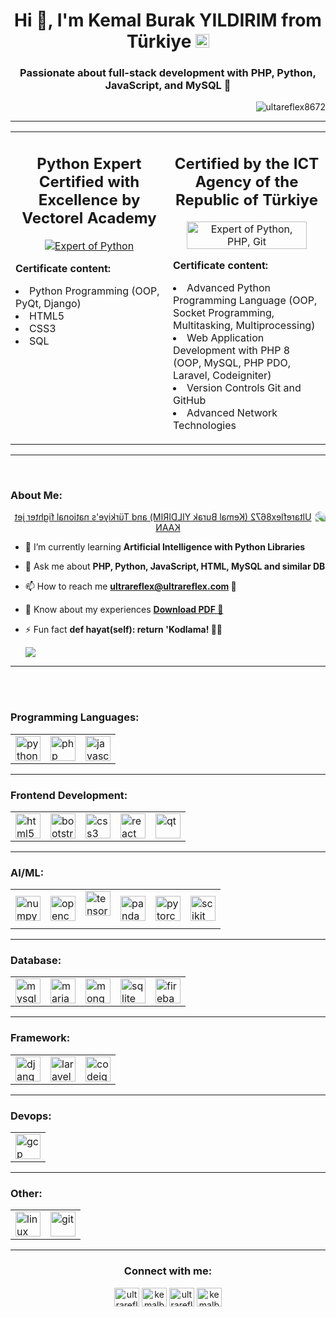 



<h1 align="center">Hi 👋, I'm Kemal Burak YILDIRIM from Türkiye <a href="https://www.turkiye.gov.tr/" target="_blank"><img src="https://www.hizmetimiz.com/files/github/icons/tr.png" height="22"/></a></h1>
<h3 align="center">Passionate about full-stack development with PHP, Python, JavaScript, and MySQL 🚀</h3>

<p align="right"> <img src="https://komarev.com/ghpvc/?username=ultareflex8672&label=Profile%20views&color=0e75b6&style=flat" alt="ultareflex8672" /> </p>

<hr>
<table>
  <tr>
    <td width="50%" valign="top">
      <h2 align="center">Python Expert Certified with Excellence by Vectorel Academy</h2>
      <p align="center"> <a href="https://www.vektorelbilisim.com/" target="_blank"><img src="https://www.hizmetimiz.com/files/github/icons/vektorel-certificate.png" alt="Expert of Python"/></a> </p>
      <p><b>Certificate content:</b><li>Python Programming (OOP, PyQt, Django)</li><li>HTML5</li><li>CSS3</li><li>SQL</li></p>
    </td>
    <td width="50%" valign="top">
      <h2 align="center">Certified by the ICT Agency of the Republic of Türkiye</h2>
      <p align="center"> <a href="https://www.vektorelbilisim.com/" target="_blank"><img src="https://www.hizmetimiz.com/files/github/icons/btk_sertifika2.png" alt="Expert of Python, PHP, Git" width="90%"/></a> </p>
      <p><b>Certificate content:</b><li>Advanced Python Programming Language (OOP, Socket Programming, Multitasking, Multiprocessing)</li><li>Web Application Development with PHP 8 (OOP, MySQL, PHP PDO, Laravel, Codeigniter)</li><li>Version Controls Git and GitHub</li><li>Advanced Network Technologies</li></p>
    </td>
    </tr>
</table>
<hr>
<br>
<h3 align="left">About Me:</h3>
<p align="center"> <a href="https://www.ultrareflex.com" target="_blank"><img src="https://www.hizmetimiz.com/files/github/icons/IMG_20190726_115754.jpg" alt="Ultareflex8672 (Kemal Burak YILDIRIM) and Türkiye's national fighter jet KAAN" style="border-radius: 10px;max-width: 100%;height: auto;transform: scaleX(-1);"></a> </p>

<!-- - 🔭 I’m currently working on [Pname](purl) -->

- 🌱 I’m currently learning **Artificial Intelligence with Python Libraries**

<!-- - 👯 I’m looking to collaborate on [Pname](purl)

- 🤝 I’m looking for help with [Pname](purl)

- 👨‍💻 All of my projects are available at [**Ultrareflex8672's Projects at Githup**](https://github.com/Ultrareflex8672?tab=projects) -->

- 💬 Ask me about **PHP, Python, JavaScript, HTML, MySQL and similar DB**

- 📫 How to reach me <a href="mailto:ultrareflex@ultrareflex.com"><b>ultrareflex@ultrareflex.com 📧</b></a>

- 📄 Know about my experiences [**Download PDF 💾**](https://www.hizmetimiz.com/files/Kemal-Burak-YILDIRIM-CV-D.pdf)

- ⚡ Fun fact **def hayat(self): return 'Kodlama! 🧑‍💻**

  <img src="https://www.hizmetimiz.com/files/github/icons/3BBS.gif"/>
<hr>
<br>
<br>

<h3 align="left">Programming Languages:</h3>
<table>
  <tr>
    <td>
      <a href="https://www.python.org" target="_blank" rel="noreferrer"> <img src="https://www.hizmetimiz.com/files/github/icons/python-original.svg" alt="python" width="40" height="40"/> </a> 
    </td>
    <td>
      <a href="https://www.php.net" target="_blank" rel="noreferrer"> <img src="https://www.hizmetimiz.com/files/github/icons/php-original.svg" alt="php" width="40" height="40"/> </a>
    </td>
    <td>
      <a href="https://developer.mozilla.org/en-US/docs/Web/JavaScript" target="_blank" rel="noreferrer"> <img src="https://www.hizmetimiz.com/files/github/icons/javascript-original.svg" alt="javascript" width="40" height="40"/> </a>
    </td>
  </tr>
</table>
<hr>
<h3 align="left">Frontend Development:</h3>
<table>
  <tr>
    <td>
      <a href="https://www.w3.org/html/" target="_blank" rel="noreferrer"> <img src="https://www.hizmetimiz.com/files/github/icons/html5-original-wordmark.svg" alt="html5" width="40" height="40"/> </a>  
    </td>
    <td>
      <a href="https://getbootstrap.com" target="_blank" rel="noreferrer"> <img src="https://www.hizmetimiz.com/files/github/icons/bootstrap-plain-wordmark.svg" alt="bootstrap" width="40" height="40"/> </a>
    </td>
    <td>
      <a href="https://www.w3schools.com/css/" target="_blank" rel="noreferrer"> <img src="https://www.hizmetimiz.com/files/github/icons/css3-original-wordmark.svg" alt="css3" width="40" height="40"/> </a> 
    </td>
    <td>
      <a href="https://reactjs.org/" target="_blank" rel="noreferrer"> <img src="https://www.hizmetimiz.com/files/github/icons/react-original-wordmark.svg" alt="react" width="40" height="40"/> </a> 
    </td>
    <td>
      <a href="https://www.qt.io/" target="_blank" rel="noreferrer"> <img src="https://www.hizmetimiz.com/files/github/icons/Qt_logo_2016.svg" alt="qt" width="40" height="40"/> </a>  
    </td>
  </tr>
</table>
<hr>
<h3 align="left">AI/ML:</h3>
<table>
  <tr>
    <td>
      <a href="https://numpy.org/" target="_blank" rel="noreferrer"> <img src="https://www.hizmetimiz.com/files/github/icons/numpy.svg" alt="numpy" width="40" height="40"/> </a> 
    </td>
    <td>
      <a href="https://opencv.org/" target="_blank" rel="noreferrer"> <img src="https://www.hizmetimiz.com/files/github/icons/opencv-icon.svg" alt="opencv" width="40" height="40"/> </a> 
    </td>
    <td>
      <a href="https://www.tensorflow.org" target="_blank" rel="noreferrer"> <img src="https://www.hizmetimiz.com/files/github/icons/tensorflow-icon.svg" alt="tensorflow" width="40" height="40"/> </a> </p>
    </td>
    <td>
      <a href="https://pandas.pydata.org/" target="_blank" rel="noreferrer"> <img src="https://www.hizmetimiz.com/files/github/icons/pandas-original.svg" alt="pandas" width="40" height="40"/> </a>  
    </td>
    <td>
     <a href="https://pytorch.org/" target="_blank" rel="noreferrer"> <img src="https://www.hizmetimiz.com/files/github/icons/pytorch-icon.svg" alt="pytorch" width="40" height="40"/> </a> 
    </td>
    <td>
     <a href="https://scikit-learn.org/" target="_blank" rel="noreferrer"> <img src="https://www.hizmetimiz.com/files/github/icons/scikit_learn.svg" alt="scikit learn" width="40" height="40"/> </a> 
    </td>
  </tr>
</table>
<hr>
<h3 align="left">Database:</h3>
<table>
  <tr>
    <td>
      <a href="https://www.mysql.com/" target="_blank" rel="noreferrer"> <img src="https://www.hizmetimiz.com/files/github/icons/mysql-original-wordmark.svg" alt="mysql" width="40" height="40"/> </a> 
    </td>
    <td>
      <a href="https://mariadb.org/" target="_blank" rel="noreferrer"> <img src="https://www.hizmetimiz.com/files/github/icons/mariadb-icon.svg" alt="mariadb" width="40" height="40"/> </a>
    </td>
    <td>
      <a href="https://www.mongodb.com/" target="_blank" rel="noreferrer"> <img src="https://www.hizmetimiz.com/files/github/icons/mongodb-original-wordmark.svg" alt="mongodb" width="40" height="40"/> </a> 
    </td>
    <td>
     <a href="https://www.sqlite.org/" target="_blank" rel="noreferrer"> <img src="https://www.hizmetimiz.com/files/github/icons/sqlite-icon.svg" alt="sqlite" width="40" height="40"/> </a> 
    </td>
    <td>
    <a href="https://firebase.google.com/" target="_blank" rel="noreferrer"> <img src="https://www.hizmetimiz.com/files/github/icons/firebase-icon.svg" alt="firebase" width="40" height="40"/> </a> 
    </td>
  </tr>
</table>
<hr>
<h3 align="left">Framework:</h3>
<table>
  <tr>
    <td>
      <a href="https://www.djangoproject.com/" target="_blank" rel="noreferrer"> <img src="https://www.hizmetimiz.com/files/github/icons/django.svg" alt="django" width="40" height="40"/> </a> 
    </td>
    <td>
      <a href="https://laravel.com/" target="_blank" rel="noreferrer"> <img src="https://www.hizmetimiz.com/files/github/icons/laravel-plain-wordmark.svg" alt="laravel" width="40" height="40"/> </a> 
    </td>
    <td>
      <a href="https://codeigniter.com" target="_blank" rel="noreferrer"> <img src="https://www.hizmetimiz.com/files/github/icons/codeigniter.svg" alt="codeigniter" width="40" height="40"/> </a>
    </td>
  </tr>
</table>
<hr>
<h3 align="left">Devops:</h3>
<table>
  <tr>
    <td>
      <a href="https://cloud.google.com" target="_blank" rel="noreferrer"> <img src="https://www.hizmetimiz.com/files/github/icons/google_cloud-icon.svg" alt="gcp" width="40" height="40"/> </a>
    </td>
  </tr>
</table>
<hr>
<h3 align="left">Other:</h3>
<table>
  <tr>
    <td>
     <a href="https://www.linux.org/" target="_blank" rel="noreferrer"> <img src="https://www.hizmetimiz.com/files/github/icons/linux-original.svg" alt="linux" width="40" height="40"/> </a> 
    </td>
    <td>
      <a href="https://git-scm.com/" target="_blank" rel="noreferrer"> <img src="https://www.hizmetimiz.com/files/github/icons/git-scm-icon.svg" alt="git" width="40" height="40"/> </a>
    </td>
  </tr>
</table>
<hr>

<h3 align="center">Connect with me:</h3>
<p align="center">
<a href="https://twitter.com/ultrareflexofcl" target="blank"><img align="center" src="https://raw.githubusercontent.com/rahuldkjain/github-profile-readme-generator/master/src/images/icons/Social/twitter.svg" alt="ultrareflexofcl" height="30" width="40" /></a>
<a href="https://linkedin.com/in/kemalburakyildirim" target="blank"><img align="center" src="https://raw.githubusercontent.com/rahuldkjain/github-profile-readme-generator/master/src/images/icons/Social/linked-in-alt.svg" alt="kemalburakyildirim" height="30" width="40" /></a>
<a href="https://fb.com/ultrareflex" target="blank"><img align="center" src="https://raw.githubusercontent.com/rahuldkjain/github-profile-readme-generator/master/src/images/icons/Social/facebook.svg" alt="ultrareflex" height="30" width="40" /></a>
<a href="https://instagram.com/kemalburakyildirim" target="blank"><img align="center" src="https://raw.githubusercontent.com/rahuldkjain/github-profile-readme-generator/master/src/images/icons/Social/instagram.svg" alt="kemalburakyildirim" height="30" width="40" /></a>
</p>
